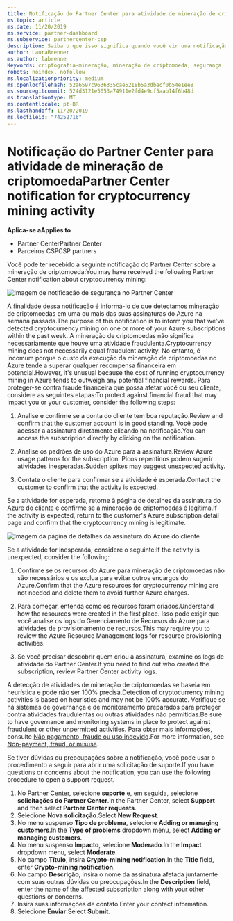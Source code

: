 ```yaml
---
title: Notificação do Partner Center para atividade de mineração de criptografia | Centro de parceiros
ms.topic: article
ms.date: 11/20/2019
ms.service: partner-dashboard
ms.subservice: partnercenter-csp
description: Saiba o que isso significa quando você vir uma notificação sobre potencial mineração de criptomoeda (ou mineração de criptografia) em uma ou mais de suas assinaturas do Azure.
author: LauraBrenner
ms.author: labrenne
Keywords: criptografia-mineração, mineração de criptomoeda, segurança
robots: noindex, nofollow
ms.localizationpriority: medium
ms.openlocfilehash: 52a6597c9636335cae5218b5a3dbecf0b54e1ee8
ms.sourcegitcommit: 524d3121e5053a74911e2fd4e9cf5aab14f6b48d
ms.translationtype: MT
ms.contentlocale: pt-BR
ms.lasthandoff: 11/20/2019
ms.locfileid: "74252716"
---
```

# <a name="partner-center-notification-for-cryptocurrency-mining-activity"></a><span data-ttu-id="90233-104">Notificação do Partner Center para atividade de mineração de criptomoeda</span><span class="sxs-lookup"><span data-stu-id="90233-104">Partner Center notification for cryptocurrency mining activity</span></span>

<span data-ttu-id="90233-105">**Aplica-se a**</span><span class="sxs-lookup"><span data-stu-id="90233-105">**Applies to**</span></span>

-  <span data-ttu-id="90233-106">Partner Center</span><span class="sxs-lookup"><span data-stu-id="90233-106">Partner Center</span></span>
-  <span data-ttu-id="90233-107">Parceiros CSP</span><span class="sxs-lookup"><span data-stu-id="90233-107">CSP partners</span></span>

<span data-ttu-id="90233-108">Você pode ter recebido a seguinte notificação do Partner Center sobre a mineração de criptomoeda:</span><span class="sxs-lookup"><span data-stu-id="90233-108">You may have received the following Partner Center notification about cryptocurrency mining:</span></span>
 
![Imagem de notificação de segurança no Partner Center](images/crypto1.png)

<span data-ttu-id="90233-110">A finalidade dessa notificação é informá-lo de que detectamos mineração de criptomoedas em uma ou mais das suas assinaturas do Azure na semana passada.</span><span class="sxs-lookup"><span data-stu-id="90233-110">The purpose of this notification is to inform you that we've detected cryptocurrency mining on one or more of your Azure subscriptions within the past week.</span></span> <span data-ttu-id="90233-111">A mineração de criptomoedas não significa necessariamente que houve uma atividade fraudulenta.</span><span class="sxs-lookup"><span data-stu-id="90233-111">Cryptocurrency mining does not necessarily equal fraudulent activity.</span></span> <span data-ttu-id="90233-112">No entanto, é incomum porque o custo da execução da mineração de criptomoedas no Azure tende a superar qualquer recompensa financeira em potencial.</span><span class="sxs-lookup"><span data-stu-id="90233-112">However, it's unusual because the cost of running cryptocurrency mining in Azure tends to outweigh any potential financial rewards.</span></span> <span data-ttu-id="90233-113">Para proteger-se contra fraude financeira que possa afetar você ou seu cliente, considere as seguintes etapas:</span><span class="sxs-lookup"><span data-stu-id="90233-113">To protect against financial fraud that may impact you or your customer, consider the following steps:</span></span>

1.  <span data-ttu-id="90233-114">Analise e confirme se a conta do cliente tem boa reputação.</span><span class="sxs-lookup"><span data-stu-id="90233-114">Review and confirm that the customer account is in good standing.</span></span> <span data-ttu-id="90233-115">Você pode acessar a assinatura diretamente clicando na notificação.</span><span class="sxs-lookup"><span data-stu-id="90233-115">You can access the subscription directly by clicking on the notification.</span></span>

2.  <span data-ttu-id="90233-116">Analise os padrões de uso do Azure para a assinatura.</span><span class="sxs-lookup"><span data-stu-id="90233-116">Review Azure usage patterns for the subscription.</span></span> <span data-ttu-id="90233-117">Picos repentinos podem sugerir atividades inesperadas.</span><span class="sxs-lookup"><span data-stu-id="90233-117">Sudden spikes may suggest unexpected activity.</span></span>

3.  <span data-ttu-id="90233-118">Contate o cliente para confirmar se a atividade é esperada.</span><span class="sxs-lookup"><span data-stu-id="90233-118">Contact the customer to confirm that the activity is expected.</span></span>

<span data-ttu-id="90233-119">Se a atividade for esperada, retorne à página de detalhes da assinatura do Azure do cliente e confirme se a mineração de criptomoedas é legítima.</span><span class="sxs-lookup"><span data-stu-id="90233-119">If the activity is expected, return to the customer's Azure subscription detail page and confirm that the cryptocurrency mining is legitimate.</span></span> 


![Imagem da página de detalhes da assinatura do Azure do cliente](images/crypto2.png)

<span data-ttu-id="90233-121">Se a atividade for inesperada, considere o seguinte:</span><span class="sxs-lookup"><span data-stu-id="90233-121">If the activity is unexpected, consider the following:</span></span>

1.  <span data-ttu-id="90233-122">Confirme se os recursos do Azure para mineração de criptomoedas não são necessários e os exclua para evitar outros encargos do Azure.</span><span class="sxs-lookup"><span data-stu-id="90233-122">Confirm that the Azure resources for cryptocurrency mining are not needed and delete them to avoid further Azure charges.</span></span>

2.  <span data-ttu-id="90233-123">Para começar, entenda como os recursos foram criados.</span><span class="sxs-lookup"><span data-stu-id="90233-123">Understand how the resources were created in the first place.</span></span> <span data-ttu-id="90233-124">Isso pode exigir que você analise os logs do Gerenciamento de Recursos do Azure para atividades de provisionamento de recursos.</span><span class="sxs-lookup"><span data-stu-id="90233-124">This may require you to review the Azure Resource Management logs for resource provisioning activities.</span></span>

3.  <span data-ttu-id="90233-125">Se você precisar descobrir quem criou a assinatura, examine os logs de atividade do Partner Center.</span><span class="sxs-lookup"><span data-stu-id="90233-125">If you need to find out who created the subscription, review Partner Center activity logs.</span></span>

<span data-ttu-id="90233-126">A detecção de atividades de mineração de criptomoedas se baseia em heurística e pode não ser 100% precisa.</span><span class="sxs-lookup"><span data-stu-id="90233-126">Detection of cryptocurrency mining activities is based on heuristics and may not be 100% accurate.</span></span> <span data-ttu-id="90233-127">Verifique se há sistemas de governança e de monitoramento preparados para proteger contra atividades fraudulentas ou outras atividades não permitidas.</span><span class="sxs-lookup"><span data-stu-id="90233-127">Be sure to have governance and monitoring systems in place to protect against fraudulent or other unpermitted activities.</span></span> <span data-ttu-id="90233-128">Para obter mais informações, consulte [Não pagamento, fraude ou uso indevido](https://docs.microsoft.com/partner-center/non-payment--fraud--or-misuse).</span><span class="sxs-lookup"><span data-stu-id="90233-128">For more information, see [Non-payment, fraud, or misuse](https://docs.microsoft.com/partner-center/non-payment--fraud--or-misuse).</span></span>

<span data-ttu-id="90233-129">Se tiver dúvidas ou preocupações sobre a notificação, você pode usar o procedimento a seguir para abrir uma solicitação de suporte.</span><span class="sxs-lookup"><span data-stu-id="90233-129">If you have questions or concerns about the notification, you can use the following procedure to open a support request.</span></span>

1.  <span data-ttu-id="90233-130">No Partner Center, selecione **suporte** e, em seguida, selecione **solicitações do Partner Center**.</span><span class="sxs-lookup"><span data-stu-id="90233-130">In the Partner Center, select **Support** and then select **Partner Center requests**.</span></span>
3.  <span data-ttu-id="90233-131">Selecione **Nova solicitação**.</span><span class="sxs-lookup"><span data-stu-id="90233-131">Select **New Request**.</span></span> 
4.  <span data-ttu-id="90233-132">No menu suspenso **Tipo de problema**, selecione **Adding or managing customers**.</span><span class="sxs-lookup"><span data-stu-id="90233-132">In the **Type of problems** dropdown menu, select **Adding or managing customers**.</span></span>
5.  <span data-ttu-id="90233-133">No menu suspenso **Impacto**, selecione **Moderado**.</span><span class="sxs-lookup"><span data-stu-id="90233-133">In the **Impact** dropdown menu, select **Moderate**.</span></span>
6.  <span data-ttu-id="90233-134">No campo **Título**, insira **Crypto-mining notification**.</span><span class="sxs-lookup"><span data-stu-id="90233-134">In the **Title** field, enter **Crypto-mining notification**.</span></span>
7.  <span data-ttu-id="90233-135">No campo **Descrição**, insira o nome da assinatura afetada juntamente com suas outras dúvidas ou preocupações.</span><span class="sxs-lookup"><span data-stu-id="90233-135">In the **Description** field, enter the name of the affected subscription along with your other questions or concerns.</span></span> 
8.  <span data-ttu-id="90233-136">Insira suas informações de contato.</span><span class="sxs-lookup"><span data-stu-id="90233-136">Enter your contact information.</span></span>
9.  <span data-ttu-id="90233-137">Selecione **Enviar**.</span><span class="sxs-lookup"><span data-stu-id="90233-137">Select **Submit**.</span></span>



